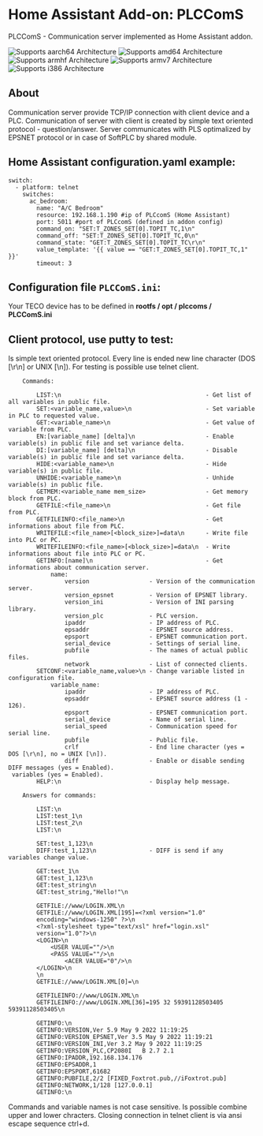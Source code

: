 # Home Assistant Add-on: PLCComS

PLCComS - Communication server implemented as Home Assistant addon.

![Supports aarch64 Architecture][aarch64-shield] ![Supports amd64 Architecture][amd64-shield] ![Supports armhf Architecture][armhf-shield] ![Supports armv7 Architecture][armv7-shield] ![Supports i386 Architecture][i386-shield]

## About

Communication server provide TCP/IP connection with client device and a PLC. Communication of server with client is created by simple text oriented protocol - question/answer. Server communicates with PLS optimalized by EPSNET protocol or in case of SoftPLC by shared module.

[aarch64-shield]: https://img.shields.io/badge/aarch64-yes-green.svg
[amd64-shield]: https://img.shields.io/badge/amd64-yes-green.svg
[armhf-shield]: https://img.shields.io/badge/armhf-yes-green.svg
[armv7-shield]: https://img.shields.io/badge/armv7-yes-green.svg
[i386-shield]: https://img.shields.io/badge/i386-yes-green.svg


## Home Assistant configuration.yaml example:
```
switch:
  - platform: telnet
    switches:
      ac_bedroom:
        name: "A/C Bedroom"
        resource: 192.168.1.190 #ip of PLCcomS (Home Assistant)
        port: 5011 #port of PLCcomS (defined in addon config)
        command_on: "SET:T_ZONES_SET[0].TOPIT_TC,1\n"
        command_off: "SET:T_ZONES_SET[0].TOPIT_TC,0\n"
        command_state: "GET:T_ZONES_SET[0].TOPIT_TC\r\n"
        value_template: '{{ value == "GET:T_ZONES_SET[0].TOPIT_TC,1" }}'
        timeout: 3
```
## Configuration file `PLCComS.ini`:

Your TECO device has to be defined in **rootfs / opt / plccoms / PLCComS.ini**


## Client protocol, use putty to test:

Is simple text oriented protocol. Every line is ended new line character (DOS [\r\n] or UNIX [\n]). For testing is possible use telnet client.
```
	Commands:
    
		LIST:\n											- Get list of all variables in public file.
		SET:<variable_name,value>\n						- Set variable in PLC to requested value.
		GET:<variable_name>\n							- Get value of variable from PLC.
		EN:[variable_name] [delta]\n					- Enable variable(s) in public file and set variance delta.
		DI:[variable_name] [delta]\n					- Disable variable(s) in public file and set variance delta.
		HIDE:<variable_name>\n							- Hide variable(s) in public file.
		UNHIDE:<variable_name>\n						- Unhide variable(s) in public file.
		GETMEM:<variable_name mem_size>					- Get memory block from PLC.
		GETFILE:<file_name>\n							- Get file from PLC.
		GETFILEINFO:<file_name>\n						- Get informations about file from PLC.
		WRITEFILE:<file_name>[<block_size>]=data\n		- Write file into PLC or PC.
		WRITEFILEINFO:<file_name>[<block_size>]=data\n	- Write informations about file into PLC or PC.
		GETINFO:[name]\n								- Get informations about communication server.
			name:
				version					- Version of the communication server.
				version_epsnet			- Version of EPSNET library.
				version_ini				- Version of INI parsing library.
				version_plc				- PLC version.
				ipaddr					- IP address of PLC.
				epsaddr					- EPSNET source address.
				epsport					- EPSNET communication port.
				serial_device			- Settings of serial line.
				pubfile					- The names of actual public files.
				network					- List of connected clients.
		SETCONF:<variable_name,value>\n - Change variable listed in configuration file.
			variable_name:
				ipaddr					- IP address of PLC.
				epsaddr					- EPSNET source address (1 - 126).
				epsport					- EPSNET communication port.
				serial_device			- Name of serial line.
				serial_speed			- Communication speed for serial line.
				pubfile					- Public file.
				crlf					- End line character (yes = DOS [\r\n], no = UNIX [\n]).
				diff					- Enable or disable sending DIFF messages (yes = Enabled).
 variables (yes = Enabled).
		HELP:\n                         - Display help message.

	Answers for commands:
    
		LIST:\n
		LIST:test_1\n
		LIST:test_2\n
		LIST:\n
	
		SET:test_1,123\n
		DIFF:test_1,123\n				- DIFF is send if any variables change value.
	
		GET:test_1\n
		GET:test_1,123\n
		GET:test_string\n
		GET:test_string,"Hello!"\n

		GETFILE://www/LOGIN.XML\n
		GETFILE://www/LOGIN.XML[195]=<?xml version="1.0"
		encoding="windows-1250" ?>\n
		<?xml-stylesheet type="text/xsl" href="login.xsl"
		version="1.0"?>\n
		<LOGIN>\n
			<USER VALUE=""/>\n
			<PASS VALUE=""/>\n
        		<ACER VALUE="0"/>\n
		</LOGIN>\n
		\n
		GETFILE://www/LOGIN.XML[0]=\n

		GETFILEINFO://www/LOGIN.XML\n
		GETFILEINFO://www/LOGIN.XML[36]=195 32 59391128503405 59391128503405\n

		GETINFO:\n
        GETINFO:VERSION,Ver 5.9 May 9 2022 11:19:25
        GETINFO:VERSION_EPSNET,Ver 3.5 May 9 2022 11:19:21
        GETINFO:VERSION_INI,Ver 3.2 May 9 2022 11:19:25
        GETINFO:VERSION_PLC,CP2080I   B 2.7 2.1
        GETINFO:IPADDR,192.168.134.176
        GETINFO:EPSADDR,1
        GETINFO:EPSPORT,61682
		GETINFO:PUBFILE,2/2 [FIXED_Foxtrot.pub,//iFoxtrot.pub]
		GETINFO:NETWORK,1/128 [127.0.0.1]
		GETINFO:\n
```
Commands and variable names is not case sensitive. Is possible combine upper and lower chracters. Closing connection in telnet client is via ansi escape sequence ctrl+d.


